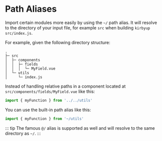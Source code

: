 # Path Aliases

Import certain modules more easily by using the `~/` path alias. It will resolve to the directory of your input file, for example `src` when building `kirbyup src/index.js`.

For example, given the following directory structure:

```
.
├─ src
│  ├─ components
│  │  ├─ fields
│  │  │  └─ MyField.vue
│  └─ utils
│     └─ index.js
```

Instead of handling relative paths in a component located at `src/components/fields/MyField.vue` like this:

```js
import { myFunction } from '../../utils'
```

You can use the built-in path alias like this:

```js
import { myFunction } from '~/utils'
```

::: tip
The famous `@/` alias is supported as well and will resolve to the same directory as `~/`.
:::
